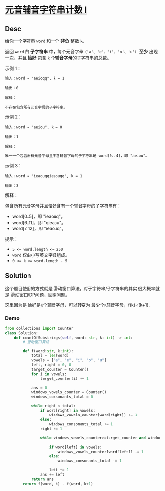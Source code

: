 
# [元音辅音字符串计数 I](https://leetcode.cn/problems/count-of-substrings-containing-every-vowel-and-k-consonants-i/description/?envType=daily-question&envId=2025-03-12)

## Desc

给你一个字符串 `word` 和一个 **非负** 整数 `k`。

返回 `word` 的 **子字符串** 中，每个元音字母`（'a'、'e'、'i'、'o'、'u'）` **至少** 出现一次，并且 **恰好** 包含 `k` 个**辅音字母**的子字符串的总数。

 

示例 1：
```
输入：word = "aeioqq", k = 1

输出：0

解释：

不存在包含所有元音字母的子字符串。
```
示例 2：
```
输入：word = "aeiou", k = 0

输出：1

解释：

唯一一个包含所有元音字母且不含辅音字母的子字符串是 word[0..4]，即 "aeiou"。
```
示例 3：
```
输入：word = "ieaouqqieaouqq", k = 1

输出：3
```
解释：

包含所有元音字母并且恰好含有一个辅音字母的子字符串有：

* word[0..5]，即 "ieaouq"。
* word[6..11]，即 "qieaou"。
* word[7..12]，即 "ieaouq"。


提示：

* `5 <= word.length <= 250`
* `word` 仅由小写英文字母组成。
* `0 <= k <= word.length - 5`

## Solution
这个题目使用的方式就是 滑动窗口算法，对于字符串/子字符串的其实 很大概率就是 滑动窗口/DP问题，回溯问题。

这里因为是 恰好是`K`个辅音字母，可以转变为 最少个`K`辅音字母，f(k)-f(k+1).

### Demo

```python
from collections import Counter
class Solution:
    def countOfSubstrings(self, word: str, k: int) -> int:
        # 滑动窗口算法

        def f(word:str, k:int):
            total = len(word)
            vowels = ["a", "e", "i", "o", "u"]
            left, right = 0, 0
            target_counter = Counter()
            for i in vowels:
                target_counter[i] += 1
            
            ans = 0
            windows_vowels_counter = Counter()
            windows_consonants_total = 0

            while right < total:
                if word[right] in vowels:
                    windows_vowels_counter[word[right]] += 1
                else:
                    windows_consonants_total += 1
                right += 1
                
                while windows_vowels_counter>=target_counter and windows_consonants_total >= k:
                    
                    if word[left] in vowels:
                        windows_vowels_counter[word[left]] -= 1
                    else:
                        windows_consonants_total -= 1
                    
                    left += 1
                ans += left
            return ans
        return f(word, k) - f(word, k+1)
        
```
